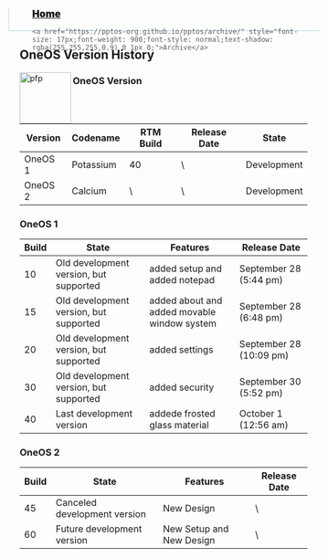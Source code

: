 <blockquote style="background: #0000;border-bottom: 1px solid #B2D2E1;height: 30px;margin: 0 -20px 20px;padding: 0px 20px 9px 40px;">

  <p style=""><a href="https://pptos-org.github.io/pptos/" style="font-size: 17px;font-weight: 900;font-style: normal;text-shadow: rgba(255,255,255,0.9) 0 1px 0;">Home</a>&nbsp;&nbsp;&nbsp;&nbsp;&nbsp;&nbsp;&nbsp;&nbsp;&nbsp;&nbsp;&nbsp;&nbsp;&nbsp;&nbsp;&nbsp;&nbsp;&nbsp;&nbsp;

    <a href="https://pptos-org.github.io/pptos/archive/" style="font-size: 17px;font-weight: 900;font-style: normal;text-shadow: rgba(255,255,255,0.9) 0 1px 0;">Archive</a>

  </p>

</blockquote>

## OneOS Version History 


<a>
  <img align="left" height="90" alt="pfp" src="https://user-images.githubusercontent.com/86305611/140633284-c0b9ded8-1842-4d7f-9ba1-aa7dcdc416ca.png" />
</a>


### OneOS Version

|   Version   |    Codename       |     RTM Build     | Release Date  |     State     |
|-------------|-------------------|----------------|---------------|---------------|
|   OneOS 1   |  Potassium |        40       |       \       |  Development  |
|OneOS 2 | Calcium | \ | \ | Development |

### OneOS 1

|      Build     |       State       |    Features   | Release Date |
|----------------|-------------------|---------------|---|
|        10      | Old development version, but supported |   added setup and added notepad   | September 28 (5:44 pm) |
| 15 | Old development version, but supported | added about and added movable window system | September 28 (6:48 pm) |
| 20 | Old development version, but supported | added settings| September 28 (10:09 pm) |
| 30 | Old development version, but supported | added security | September 30 (5:52 pm) |
| 40 | Last development version| addede frosted glass material | October 1 (12:56 am) |

### OneOS 2 

|      Build     |       State       |    Features   | Release Date |
|----------------|-------------------|---------------|--------------|
| 45 | Canceled development version | New Design | \ |
| 60 | Future development version | New Setup and New Design| \ |

<body style="background-image: url(https://raw.githubusercontent.com/hexa-one/pptos-wiki/gh-pages/assets/background/background.png);background-repeat: no-repeat;background-attachment: fixed;background-size: cover;">

